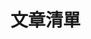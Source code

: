 <script setup>
import HomeBackground from '../.vitepress/components/articleList/HomeBackground.vue'
import ArticleList from '../.vitepress/components/articleList/ArticleList.vue'
</script>

# 文章清單

<HomeBackground />
<ArticleList />